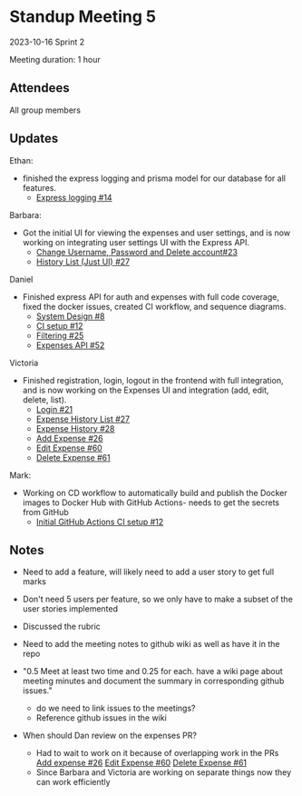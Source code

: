 # Standup Meeting 5

2023-10-16
Sprint 2

Meeting duration: 1 hour

## Attendees

All group members

## Updates

Ethan:

- finished the express logging and prisma model for our database for all features.
  - [Express logging #14](https://github.com/BarbzCodez/Spendr/issues/14)

Barbara:

- Got the initial UI for viewing the expenses and user settings, and is now working on integrating user settings UI with the Express API.
  - [Change Username, Password and Delete account#23](https://github.com/BarbzCodez/Spendr/issues/23)
  - [History List (Just UI) #27](https://github.com/BarbzCodez/Spendr/issues/27)

Daniel

- Finished express API for auth and expenses with full code coverage, fixed the docker issues, created CI workflow, and sequence diagrams.
  - [System Design #8](https://github.com/BarbzCodez/Spendr/issues/8)
  - [CI setup #12](https://github.com/BarbzCodez/Spendr/issues/12)
  - [Filtering #25](https://github.com/BarbzCodez/Spendr/issues/25)
  - [Expenses API #52](https://github.com/BarbzCodez/Spendr/issues/52)

Victoria

- Finished registration, login, logout in the frontend with full integration, and is now working on the Expenses UI and integration (add, edit, delete, list).
  - [Login #21](https://github.com/BarbzCodez/Spendr/issues/21)
  - [Expense History List #27](https://github.com/BarbzCodez/Spendr/issues/27)
  - [Expense History #28](https://github.com/BarbzCodez/Spendr/issues/28)
  - [Add Expense #26](https://github.com/BarbzCodez/Spendr/issues/26)
  - [Edit Expense #60](https://github.com/BarbzCodez/Spendr/issues/60)
  - [Delete Expense #61](https://github.com/BarbzCodez/Spendr/issues/61)

Mark:

- Working on CD workflow to automatically build and publish the Docker images to Docker Hub with GitHub Actions- needs to get the secrets from GitHub
  - [Initial GitHub Actions CI setup #12](https://github.com/BarbzCodez/Spendr/issues/12)

## Notes

- Need to add a feature, will likely need to add a user story to get full marks
- Don't need 5 users per feature, so we only have to make a subset of the user stories implemented

- Discussed the rubric

- Need to add the meeting notes to github wiki as well as have it in the repo

- "0.5 Meet at least two time and 0.25 for each. have a wiki page about meeting minutes and document the summary in corresponding github issues."
  - do we need to link issues to the meetings?
  - Reference github issues in the wiki

- When should Dan review on the expenses PR?
  - Had to wait to work on it because of overlapping work in the PRs [Add expense #26](https://github.com/BarbzCodez/Spendr/issues/26) [Edit Expense #60](https://github.com/BarbzCodez/Spendr/issues/60) [Delete Expense #61](https://github.com/BarbzCodez/Spendr/issues/61)
  - Since Barbara and Victoria are working on separate things now they can work efficiently

